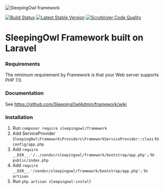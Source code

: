 ![SleepingOwl framework](https://cloud.githubusercontent.com/assets/773481/20789977/796b108a-b7c7-11e6-9bf1-0db38be55f21.png)

[![Build Status](https://travis-ci.org/SleepingOwlAdmin/framework.svg?branch=master)](https://travis-ci.org/SleepingOwlAdmin/framework)
[![Latest Stable Version](https://poser.pugx.org/sleepingowl/framework/v/unstable.svg)](https://packagist.org/packages/sleepingowl/framework)
[![Scrutinizer Code Quality](https://scrutinizer-ci.com/g/SleepingOwlAdmin/framework/badges/quality-score.png?b=master)](https://scrutinizer-ci.com/g/SleepingOwlAdmin/framework/?branch=master)

# SleepingOwl Framework built on Laravel

### Requirements
The minimum requirement by Framework is that your Web server supports PHP 7.0.

### Documentation
See https://github.com/SleepingOwlAdmin/framework/wiki

### Installation
1. Run `composer require sleepingowl/framework`
2. Add ServiceProvider `SleepingOwl\Framework\Providers\FrameworkServiceProvider::class` to `config/app.php`
3. Add `require __DIR__.'/../vendor/sleepingowl/framework/bootstrap/app.php';` to `public/index.php`
4. Add `require __DIR__.'/vendor/sleepingowl/framework/bootstrap/app.php';` to `artisan`
5. Run `php artisan sleepingowl:install`
